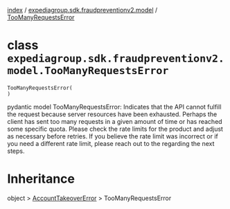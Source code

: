 [index](index.md) /
[expediagroup.sdk.fraudpreventionv2.model](expediagroup.sdk.fraudpreventionv2.model.md)
/ [TooManyRequestsError](TooManyRequestsError.md)

# class `expediagroup.sdk.fraudpreventionv2.model.TooManyRequestsError`

```
TooManyRequestsError(
)
```

pydantic model TooManyRequestsError: Indicates that the API cannot
fulfill the request because server resources have been exhausted.
Perhaps the client has sent too many requests in a given amount of time
or has reached some specific quota. Please check the rate limits for the
product and adjust as necessary before retries. If you believe the rate
limit was incorrect or if you need a different rate limit, please reach
out to the <support team> regarding the next steps.

# Inheritance

object > [AccountTakeoverError](AccountTakeoverError.md) >
TooManyRequestsError
